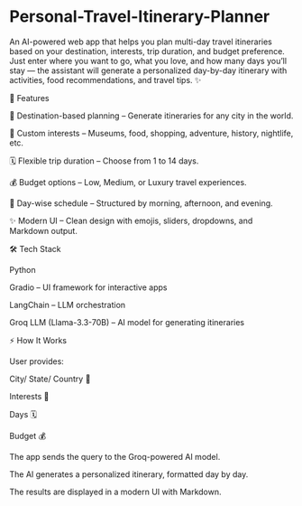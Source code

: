 # Personal-Travel-Itinerary-Planner
An AI-powered web app that helps you plan multi-day travel itineraries based on your destination, interests, trip duration, and budget preference.
Just enter where you want to go, what you love, and how many days you’ll stay — the assistant will generate a personalized day-by-day itinerary with activities, food recommendations, and travel tips. ✨

🚀 Features

🌆 Destination-based planning – Generate itineraries for any city in the world.

🎯 Custom interests – Museums, food, shopping, adventure, history, nightlife, etc.

🗓️ Flexible trip duration – Choose from 1 to 14 days.

💰 Budget options – Low, Medium, or Luxury travel experiences.

📌 Day-wise schedule – Structured by morning, afternoon, and evening.

✨ Modern UI – Clean design with emojis, sliders, dropdowns, and Markdown output.

🛠️ Tech Stack

Python

Gradio
 – UI framework for interactive apps

LangChain
 – LLM orchestration

Groq LLM (Llama-3.3-70B)
 – AI model for generating itineraries

⚡ How It Works

User provides:

City/ State/ Country 🌆

Interests 🎯

Days 🗓️

Budget 💰

The app sends the query to the Groq-powered AI model.

The AI generates a personalized itinerary, formatted day by day.

The results are displayed in a modern UI with Markdown.
